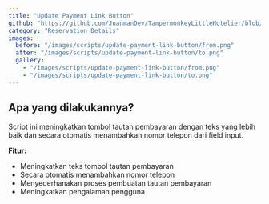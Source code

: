 ```yaml
---
title: "Update Payment Link Button"
github: "https://github.com/JuanmanDev/TampermonkeyLittleHotelier/blob/main/frontdesk/reservationDetails/updateGeneratePaymentLinkButton.user.js"
category: "Reservation Details"
images:
  before: "/images/scripts/update-payment-link-button/from.png"
  after: "/images/scripts/update-payment-link-button/to.png"
  gallery:
    - "/images/scripts/update-payment-link-button/from.png"
    - "/images/scripts/update-payment-link-button/to.png"
---
```


## Apa yang dilakukannya?

Script ini meningkatkan tombol tautan pembayaran dengan teks yang lebih baik dan secara otomatis menambahkan nomor telepon dari field input.

**Fitur:**
- Meningkatkan teks tombol tautan pembayaran
- Secara otomatis menambahkan nomor telepon
- Menyederhanakan proses pembuatan tautan pembayaran
- Meningkatkan pengalaman pengguna
